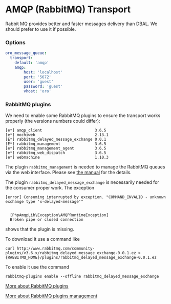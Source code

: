 # AMQP (RabbitMQ) Transport

Rabbit MQ provides better and faster messages delivery than DBAL. We should prefer to use it if possible.

### Options

```yaml
oro_message_queue:
  transport:
    default: 'amqp'
    amqp:
        host: 'localhost' 
        port: '5672' 
        user: 'guest' 
        password: 'guest' 
        vhost: 'oro' 
```

### RabbitMQ plugins

We need to enable some RabbitMQ plugins to ensure the transport works properly (the versions numbers could differ):

```
[e*] amqp_client                       3.6.5 
[e*] mochiweb                          2.13.1 
[E*] rabbitmq_delayed_message_exchange 0.0.1
[E*] rabbitmq_management               3.6.5
[e*] rabbitmq_management_agent         3.6.5
[e*] rabbitmq_web_dispatch             3.6.5
[e*] webmachine                        1.10.3
```

The plugin `rabbitmq_management` is needed to manage the RabbitMQ queues via the web interface. Please see 
[the manual](https://www.rabbitmq.com/management.html) for the details.

The plugin `rabbitmq_delayed_message_exchange` is necessarily needed for the consumer proper work. The exception

```
[error] Consuming interrupted by exception. "COMMAND_INVALID - unknown exchange type 'x-delayed-message'"

                                               
  [PhpAmqpLib\Exception\AMQPRuntimeException]  
  Broken pipe or closed connection   
```
  
shows that the plugin is missing. 
  
To download it use a command like

```
curl http://www.rabbitmq.com/community-plugins/v3.6.x/rabbitmq_delayed_message_exchange-0.0.1.ez > {RABBITMQ_HOME}/plugins/rabbitmq_delayed_message_exchange-0.0.1.ez
```
  
To enable it use the command
  
```
rabbitmq-plugins enable --offline rabbitmq_delayed_message_exchange
```


[More about RabbitMQ plugins](https://www.rabbitmq.com/community-plugins.html)

[More about RabbitMQ plugins management](https://www.rabbitmq.com/plugins.html)
  
